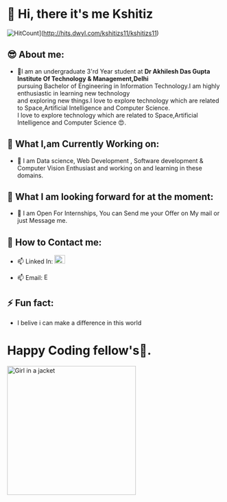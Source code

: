  # 👋 Hi, there it's me Kshitiz
 ![HitCount](http://hits.dwyl.com/kshitizs11/kshitizs11.svg)](http://hits.dwyl.com/kshitizs11/kshitizs11)


## 😎 About me:
 
- 🔭I am an undergraduate 3'rd Year student at <b>Dr Akhilesh Das Gupta Institute Of Technology & Management,Delhi </b> <br>
    pursuing Bachelor of Engineering in Information Technology.I am highly enthusiastic in learning new technology<br>
    and exploring new things.I love to explore technology which are related to Space,Artificial Intelligence and Computer Science.<br>
    I love to explore technology which are related to Space,Artificial Intelligence and Computer Science 😍.
## 🎯 What I,am Currently Working on:
- 🌱 I am Data science, Web Development , Software development & Computer Vision Enthusiast and working on and learning in these domains.

## 👀 What I am looking forward for at the moment: 
- 👯 I am Open For Internships, You can Send me your Offer on My mail or just Message me.

## 🎣 How to Contact me:

- 📫 Linked In: <a href="https://www.linkedin.com/in/kshitiz-sharma-532446181/" ><img src="https://b-i.forbesimg.com/williamarruda/files/2013/11/256px-Linkedin_icon.svg_.png" alt="E Mail" width="25" height="20"></a>


- 📫 Email: <a href="kshitizs545@gmail.com"><img src="https://youngchefsprogram.files.wordpress.com/2014/05/gmail.png?w=640" alt="E Mail" width="20" height="15"></a>

## ⚡ Fun fact:


-  I belive i can make a difference in this world 

# Happy Coding fellow's🤩.
<img src="https://64.media.tumblr.com/2d0af9c90d1b1107313cc20bda01548a/tumblr_outwxnanpp1u79o2lo1_1280.gifv" alt="Girl in a jacket" width="300" height="300">


<!--
**kshitizs11/kshitizs11** is a ✨ _special_ ✨ repository because its `README.md` (this file) appears on your GitHub profile.

## About me:
 
- 🔭I am an undergraduate 3'rd Year student at Dr Akhilesh Das Gupta Institute Of Technology & Management,Delhi<br>
    pursuing Bachelor of Engineering in Information Technology.I am highly enthusiastic in learning new technology<br>
    and exploring new things.I love to explore technology which are related to Space,Artificial Intelligence and Computer Science.<br>
    I love to explore technology which are related to Space,Artificial Intelligence and Computer Science 😍.
## What I,am Currently Working on:
- 🌱 I am Data science, Web Development , Software development & Computer Vision Enthusiast and working on and learning in these domains.

## What I am looking forward for at the moment: 
- 👯 I am Open For Internships, You can Send me your Offer on My mail or just Message me.

## How to reach me:


#### Linked In:
- 📫 Linked In: <a href="https://www.linkedin.com/in/kshitiz-sharma-532446181/">
 <img src="https://www.google.com/imgres?imgurl=https%3A%2F%2Fcdn.pixabay.com%2Fphoto%2F2017%2F08%2F22%2F11%2F56%2Flinked-in-2668700_1280.png&imgrefurl=https%3A%2F%2Fpixabay.com%2Fillustrations%2Flinked-in-logo-company-editorial-2668700%2F&tbnid=ffExIpiV1CMBZM&vet=12ahUKEwir_cam9K7sAhWc0jgGHfIaANMQMygEegUIARDAAQ..i&docid=NnRJEF5KKT4JEM&w=1280&h=1280&q=linked%20in%20images&ved=2ahUKEwir_cam9K7sAhWc0jgGHfIaANMQMygEegUIARDAAQ" alt="Linked In:"></a>
 #### G Mail:
- 📫 Email: <a href="kshitizs545@gmail.com">https://www.cyclonis.com/how-to-create-a-gmail-google-account-for-your-child/</a>


# ⚡ Fun fact:
-  I belive i can make a difference in this world😇

## Happy Coding fellow's🤩.
<img src="https://i.pinimg.com/originals/e4/26/70/e426702edf874b181aced1e2fa5c6cde.gif" alt="Girl in a jacket" width="100" height="100">
